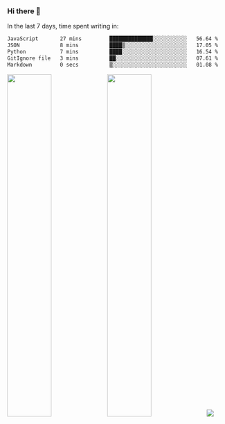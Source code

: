 ### Hi there 👋

In the last 7 days, time spent writing in:

<!--START_SECTION:waka-->

```txt
JavaScript       27 mins         ██████████████░░░░░░░░░░░   56.64 %
JSON             8 mins          ████▒░░░░░░░░░░░░░░░░░░░░   17.05 %
Python           7 mins          ████░░░░░░░░░░░░░░░░░░░░░   16.54 %
GitIgnore file   3 mins          ██░░░░░░░░░░░░░░░░░░░░░░░   07.61 %
Markdown         0 secs          ▒░░░░░░░░░░░░░░░░░░░░░░░░   01.08 %
```

<!--END_SECTION:waka-->

<img src="https://wakatime.com/share/@jimtje/5d0c92de-08f8-4a72-8f2f-6a9693d1e318.svg" width=45% height=45%> <img src="https://wakatime.com/share/@jimtje/501498ae-bda5-4da7-a89d-b40bcdd5556d.svg" width=45% height=45%>
![](https://hit.yhype.me/github/profile?user_id=43537315)
